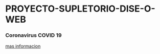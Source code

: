 # PROYECTO-SUPLETORIO-DISE-O-WEB<!DOCTYPE html>
<html lang="en">
<head>
	<meta charset="UTF-8">
	<meta name="viewport" content="width=device-width, user-scalable=no, initial-scale=1.0, maximum-scale=1.0, minimum-scale=1.0">
	<title>Menu a pantalla completa</title>
	<link rel="stylesheet" href="css/estilos.css">
</head>
<body>
	<div class="main">
		<section class="seccion1">
			<div class="wrap">
				<section class="caption-main">
					<h1>Coronavirus COVID 19</h1>
					<a href="html.html" class="btn-view">mas informacion</a>
				</section>
			</div>
		</section>
</body>
</html>
